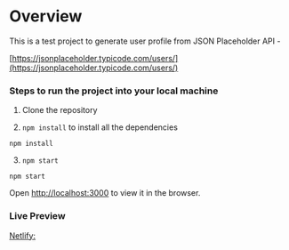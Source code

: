 # Overview

This is a test project to generate user profile from JSON Placeholder API -

[https://jsonplaceholder.typicode.com/users/](https://jsonplaceholder.typicode.com/users/)

### Steps to run the project into your local machine

1. Clone the repository

2. `npm install` to install all the dependencies

```
npm install
```

3. `npm start`

```
npm start
```

Open [http://localhost:3000](http://localhost:3000) to view it in the browser.

### Live Preview

[Netlify: ](https://www.netlify.com/)
